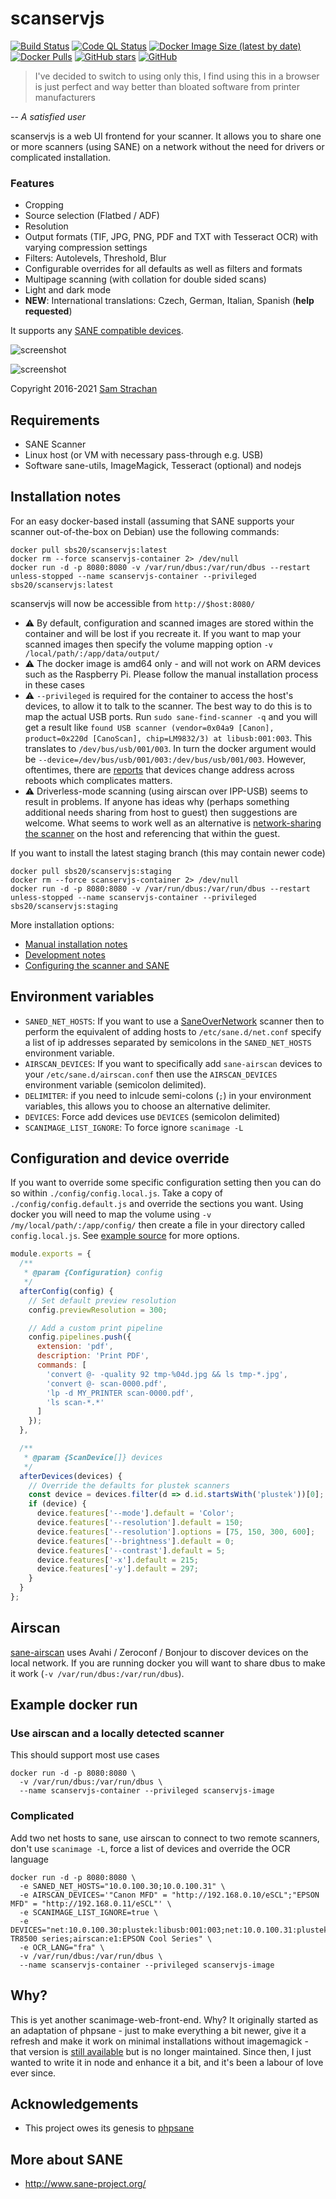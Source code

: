 # scanservjs

[![Build Status](https://img.shields.io/github/workflow/status/sbs20/scanservjs/NodeCI?style=for-the-badge)](https://github.com/sbs20/scanservjs/actions)
[![Code QL Status](https://img.shields.io/github/workflow/status/sbs20/scanservjs/CodeQL?label=CodeQL&style=for-the-badge)](https://github.com/sbs20/scanservjs/actions)
[![Docker Image Size (latest by date)](https://img.shields.io/docker/image-size/sbs20/scanservjs?style=for-the-badge)](https://hub.docker.com/r/sbs20/scanservjs)
[![Docker Pulls](https://img.shields.io/docker/pulls/sbs20/scanservjs?style=for-the-badge)](https://hub.docker.com/r/sbs20/scanservjs)
[![GitHub stars](https://img.shields.io/github/stars/sbs20/scanservjs?label=Github%20stars&style=for-the-badge)](https://github.com/sbs20/scanservjs)
[![GitHub](https://img.shields.io/github/license/sbs20/scanservjs?style=for-the-badge)](https://github.com/sbs20/scanservjs/blob/master/LICENSE.md)

> I've decided to switch to using only this, I find using this in a browser is
> just perfect and way better than bloated software from printer manufacturers

-- *A satisfied user*

scanservjs is a web UI frontend for your scanner. It allows you to share one or
more scanners (using SANE) on a network without the need for drivers or
complicated installation.

### Features
* Cropping
* Source selection (Flatbed / ADF)
* Resolution
* Output formats (TIF, JPG, PNG, PDF and TXT with Tesseract OCR) with varying
  compression settings
* Filters: Autolevels, Threshold, Blur
* Configurable overrides for all defaults as well as filters and formats
* Multipage scanning (with collation for double sided scans)
* Light and dark mode
* **NEW**: International translations: Czech, German, Italian, Spanish (**help
  requested**)

It supports any
[SANE compatible devices](http://www.sane-project.org/sane-supported-devices.html).

![screenshot](https://github.com/sbs20/scanservjs/raw/master/docs/screen0.png)

![screenshot](https://github.com/sbs20/scanservjs/raw/master/docs/screen1.png)

Copyright 2016-2021 [Sam Strachan](https://github.com/sbs20)

## Requirements
* SANE Scanner
* Linux host (or VM with necessary pass-through e.g. USB)
* Software sane-utils, ImageMagick, Tesseract (optional) and nodejs

## Installation notes
For an easy docker-based install (assuming that SANE supports your scanner
out-of-the-box on Debian) use the following commands:

```console
docker pull sbs20/scanservjs:latest
docker rm --force scanservjs-container 2> /dev/null
docker run -d -p 8080:8080 -v /var/run/dbus:/var/run/dbus --restart unless-stopped --name scanservjs-container --privileged sbs20/scanservjs:latest
```

scanservjs will now be accessible from `http://$host:8080/`

* ⚠ By default, configuration and scanned images are stored within the container
  and will be lost if you recreate it. If you want to map your scanned images
  then specify the volume mapping option `-v /local/path/:/app/data/output/`
* ⚠ The docker image is amd64 only - and will not work on ARM devices such as
  the Raspberry Pi. Please follow the manual installation process in these
  cases
* ⚠ `--privileged` is required for the container to access the host's devices,
  to allow it to talk to the scanner. The best way to do this is to map the
  actual USB ports. Run `sudo sane-find-scanner -q` and you will get a result
  like
  `found USB scanner (vendor=0x04a9 [Canon], product=0x220d [CanoScan], chip=LM9832/3) at libusb:001:003`.
  This translates to `/dev/bus/usb/001/003`. In turn the docker argument would
  be `--device=/dev/bus/usb/001/003:/dev/bus/usb/001/003`. However, oftentimes,
  there are [reports](#66) that devices change address across reboots which
  complicates matters.
* ⚠ Driverless-mode scanning (using airscan over IPP-USB) seems to result in
  problems. If anyone has ideas why (perhaps something additional needs sharing
  from host to guest) then suggestions are welcome. What seems to work well as
  an alternative is
  [network-sharing the scanner](https://github.com/sbs20/scanservjs/issues/129#issuecomment-800226184)
  on the host and referencing that within the guest.

If you want to install the latest staging branch (this may contain newer code)

```console
docker pull sbs20/scanservjs:staging
docker rm --force scanservjs-container 2> /dev/null
docker run -d -p 8080:8080 -v /var/run/dbus:/var/run/dbus --restart unless-stopped --name scanservjs-container --privileged sbs20/scanservjs:staging
```

More installation options:

* [Manual installation notes](docs/install.md)
* [Development notes](docs/development.md)
* [Configuring the scanner and SANE](docs/sane.md)

## Environment variables

* `SANED_NET_HOSTS`: If you want to use a
  [SaneOverNetwork](https://wiki.debian.org/SaneOverNetwork#Server_Configuration)
  scanner then to perform the equivalent of adding hosts to
  `/etc/sane.d/net.conf` specify a list of ip addresses separated by semicolons
  in the `SANED_NET_HOSTS` environment variable.
* `AIRSCAN_DEVICES`: If you want to specifically add `sane-airscan` devices to
  your `/etc/sane.d/airscan.conf` then use the `AIRSCAN_DEVICES` environment
  variable (semicolon delimited).
* `DELIMITER`: if you need to inlcude semi-colons (`;`) in your environment
  variables, this allows you to choose an alternative delimiter.
* `DEVICES`: Force add devices use `DEVICES` (semicolon delimited)
* `SCANIMAGE_LIST_IGNORE`: To force ignore `scanimage -L`

## Configuration and device override
If you want to override some specific configuration setting then you can do so
within `./config/config.local.js`. Take a copy of `./config/config.default.js`
and override the sections you want. Using docker you will need to map the volume
using `-v /my/local/path/:/app/config/` then create a file in your directory
called `config.local.js`. See [example source](./server/config/config.local.js)
for more options.

```javascript
module.exports = {
  /**
   * @param {Configuration} config 
   */
  afterConfig(config) {
    // Set default preview resolution
    config.previewResolution = 300;

    // Add a custom print pipeline
    config.pipelines.push({
      extension: 'pdf',
      description: 'Print PDF',
      commands: [
        'convert @- -quality 92 tmp-%04d.jpg && ls tmp-*.jpg',
        'convert @- scan-0000.pdf',
        'lp -d MY_PRINTER scan-0000.pdf',
        'ls scan-*.*'
      ]
    });
  },

  /**
   * @param {ScanDevice[]} devices 
   */
  afterDevices(devices) {
    // Override the defaults for plustek scanners
    const device = devices.filter(d => d.id.startsWith('plustek'))[0];
    if (device) {
      device.features['--mode'].default = 'Color';
      device.features['--resolution'].default = 150;
      device.features['--resolution'].options = [75, 150, 300, 600];
      device.features['--brightness'].default = 0;
      device.features['--contrast'].default = 5;
      device.features['-x'].default = 215;
      device.features['-y'].default = 297;
    }
  }
};
```

## Airscan
[sane-airscan](https://github.com/alexpevzner/sane-airscan) uses Avahi /
Zeroconf / Bonjour to discover devices on the local network. If you are running
docker you will want to share dbus to make it work
(`-v /var/run/dbus:/var/run/dbus`).

## Example docker run

### Use airscan and a locally detected scanner
This should support most use cases

```console
docker run -d -p 8080:8080 \
  -v /var/run/dbus:/var/run/dbus \
  --name scanservjs-container --privileged scanservjs-image
```

### Complicated
Add two net hosts to sane, use airscan to connect to two remote scanners, don't
use `scanimage -L`, force a list of devices and override the OCR language

```console
docker run -d -p 8080:8080 \
  -e SANED_NET_HOSTS="10.0.100.30;10.0.100.31" \
  -e AIRSCAN_DEVICES='"Canon MFD" = "http://192.168.0.10/eSCL";"EPSON MFD" = "http://192.168.0.11/eSCL"' \
  -e SCANIMAGE_LIST_IGNORE=true \
  -e DEVICES="net:10.0.100.30:plustek:libusb:001:003;net:10.0.100.31:plustek:libusb:001:003;airscan:e0:Canon TR8500 series;airscan:e1:EPSON Cool Series" \
  -e OCR_LANG="fra" \
  -v /var/run/dbus:/var/run/dbus \
  --name scanservjs-container --privileged scanservjs-image
```

## Why?
This is yet another scanimage-web-front-end. Why? It originally started as an
adaptation of phpsane - just to make everything a bit newer, give it a refresh
and make it work on minimal installations without imagemagick - that version is
[still available](https://github.com/sbs20/scanserv) but is no longer
maintained. Since then, I just wanted to write it in node and enhance it a bit,
and it's been a labour of love ever since.

## Acknowledgements
 * This project owes its genesis to
   [phpsane](http://sourceforge.net/projects/phpsane/)

## More about SANE
 * http://www.sane-project.org/